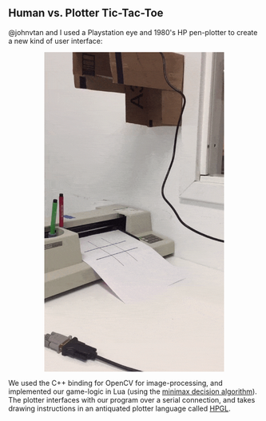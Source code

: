 ## Human vs. Plotter Tic-Tac-Toe

@johnvtan and I used a Playstation eye and 1980's HP pen-plotter to create a new kind of user interface:

<p align="center">

<img align="center" width="360" height="640" src="./utils/playing-game.gif">

</p>

We used the C++ binding for OpenCV for image-processing, and implemented our game-logic in Lua (using the [minimax decision algorithm](https://en.wikipedia.org/wiki/Minimax#Minimax_algorithm_with_alternate_moves)). The plotter interfaces with our program over a serial connection, and takes drawing instructions in an antiquated plotter language called [HPGL](https://en.wikipedia.org/wiki/HP-GL).
